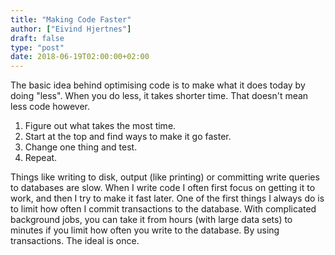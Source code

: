 ```yaml
---
title: "Making Code Faster"
author: ["Eivind Hjertnes"]
draft: false
type: "post"
date: 2018-06-19T02:00:00+02:00
---
```


The basic idea behind optimising code is to make what it does today by
doing "less". When you do less, it takes shorter time. That doesn't mean
less code however.

1.  Figure out what takes the most time.
2.  Start at the top and find ways to make it go faster.
3.  Change one thing and test.
4.  Repeat.

Things like writing to disk, output (like printing) or committing write
queries to databases are slow. When I write code I often first focus on
getting it to work, and then I try to make it fast later. One of the
first things I always do is to limit how often I commit transactions to
the database. With complicated background jobs, you can take it from
hours (with large data sets) to minutes if you limit how often you write
to the database. By using transactions. The ideal is once.
